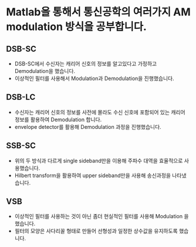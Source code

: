 # Matlab을 통해서 통신공학의 여러가지 AM modulation 방식을 공부합니다.
## DSB-SC
   - DSB-SC에서 수신자는 캐리어 신호의 정보를 알고있다고 가정하고 Demodulation을 했습니다.
   - 이상적인 필터를 사용해서 Modulation과 Demodulation을 진행했습니다.
## DSB-LC
  - 수신자는 캐리어 신호의 정보를 사전에 몰라도 수신 신호에 포함되어 있는 캐리어 정보를 활용하여 Demodulation 합니다.
  - envelope detector를 활용해 Demodulation 과정을 진행했습니다.
## SSB-SC
- 위의 두 방식과 다르게 single sideband만을 이용해 주파수 대역을 효율적으로 사용했습니다.
- Hilbert transform을 활용하여 upper sideband만을 사용해 송신과정을 나타냈습니다.
## VSB
- 이상적인 필터를 사용하는 것이 아닌 좀더 현실적인 필터를 사용해 Modulation 을 했습니다.
- 필터의 모양은 사다리꼴 형태로 만들어 선형성과 일정한 상수값을 유지하도록 했습니다.
